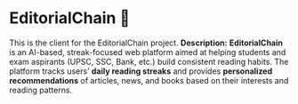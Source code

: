 ﻿# EditorialChain 🚀
This is the client for the EditorialChain project.
**Description:** **EditorialChain** is an AI-based, streak-focused web platform aimed at helping students and exam aspirants (UPSC, SSC, Bank, etc.) build consistent reading habits. The platform tracks users’ **daily reading streaks** and provides **personalized recommendations** of articles, news, and books based on their interests and reading patterns.
